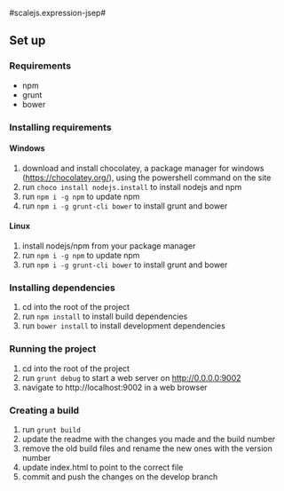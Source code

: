 #scalejs.expression-jsep#

## Set up

### Requirements
* npm
* grunt
* bower

### Installing requirements
#### Windows
1. download and install chocolatey, a package manager for windows (https://chocolatey.org/), using the powershell command on the site
2. run `choco install nodejs.install` to install nodejs and npm
3. run `npm i -g npm` to update npm
4. run `npm i -g grunt-cli bower` to install grunt and bower

#### Linux
1. install nodejs/npm from your package manager
2. run `npm i -g npm` to update npm
3. run `npm i -g grunt-cli bower` to install grunt and bower

### Installing dependencies
1. cd into the root of the project
2. run `npm install` to install build dependencies
3. run `bower install` to install development dependencies

### Running the project
1. cd into the root of the project
2. run `grunt debug` to start a web server on http://0.0.0.0:9002
3. navigate to http://localhost:9002 in a web browser

### Creating a build
1. run `grunt build`
2. update the readme with the changes you made and the build number
3. remove the old build files and rename the new ones with the version number
4. update index.html to point to the correct file
5. commit and push the changes on the develop branch
